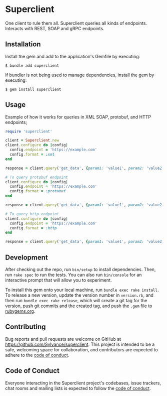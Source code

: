 # Superclient

One client to rule them all. Superclient queries all kinds of endpoints. Interacts with REST, SOAP and gRPC endpoints.

## Installation

Install the gem and add to the application's Gemfile by executing:

    $ bundle add superclient

If bundler is not being used to manage dependencies, install the gem by executing:

    $ gem install superclient

## Usage

Example of how it works for queries in XML SOAP, protobuf, and HTTP endpoints;

```ruby
require 'superclient'

client = Superclient.new
client.configure do |config|
  config.endpoint = 'https://example.com'
  config.format = :xml
end

response = client.query('get_data', {param1: 'value1', param2: 'value2'})

# To query protobuf endpoint
client.configure do |config|
  config.endpoint = 'https://example.com'
  config.format = :protobuf
end

response = client.query('get_data', {param1: 'value1', param2: 'value2'})

# To query http endpoint
client.configure do |config|
  config.endpoint = 'https://example.com'
  config.format = :http
end

response = client.query('get_data', {param1: 'value1', param2: 'value2'})
```

## Development

After checking out the repo, run `bin/setup` to install dependencies. Then, run `rake spec` to run the tests. You can also run `bin/console` for an interactive prompt that will allow you to experiment.

To install this gem onto your local machine, run `bundle exec rake install`. To release a new version, update the version number in `version.rb`, and then run `bundle exec rake release`, which will create a git tag for the version, push git commits and the created tag, and push the `.gem` file to [rubygems.org](https://rubygems.org).

## Contributing

Bug reports and pull requests are welcome on GitHub at https://github.com/Sylvance/superclient. This project is intended to be a safe, welcoming space for collaboration, and contributors are expected to adhere to the [code of conduct](https://github.com/Sylvance/superclient/blob/main/CODE_OF_CONDUCT.md).

## Code of Conduct

Everyone interacting in the Superclient project's codebases, issue trackers, chat rooms and mailing lists is expected to follow the [code of conduct](https://github.com/Sylvance/superclient/blob/main/CODE_OF_CONDUCT.md).
